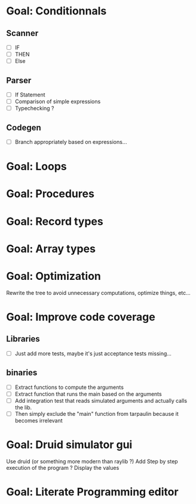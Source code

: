 # Goal: Conditionnals

## Scanner
  - [ ] IF
  - [ ] THEN
  - [ ] Else

## Parser
  - [ ] If Statement
  - [ ] Comparison of simple expressions
  - [ ] Typechecking ?

## Codegen
  - [ ] Branch appropriately based on expressions...

# Goal: Loops

# Goal: Procedures

# Goal: Record types

# Goal: Array types

# Goal: Optimization

Rewrite the tree to avoid unnecessary computations, optimize things, etc...

# Goal: Improve code coverage
## Libraries
  - [ ] Just add more tests, maybe it's just acceptance tests missing...
## binaries
  - [ ] Extract functions to compute the arguments
  - [ ] Extract function that runs the main based on the arguments
  - [ ] Add integration test that reads simulated arguments and actually calls the lib.
  - [ ] Then simply exclude the "main" function from tarpaulin because it becomes irrelevant

# Goal: Druid simulator gui

Use druid (or something more modern than raylib ?)
Add Step by step execution of the program ? Display the values 

# Goal: Literate Programming editor

